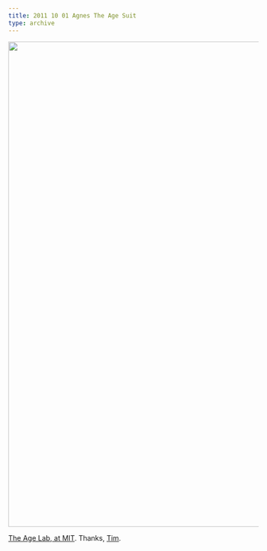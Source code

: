 ```yaml
---
title: 2011 10 01 Agnes The Age Suit
type: archive
---
```


<p><a href="http://ablersite.files.wordpress.com/2011/10/agesuitbig__1237815097_6676.jpg"><img class="alignnone size-full wp-image-3630" title="agesuitbig__1237815097_6676" src="{{ site.baseurl }}/uploads/agesuitbig__1237815097_6676.jpg" alt="" width="640" height="975" /></a></p>
<p><a href="http://agelab.mit.edu/">The Age Lab, at MIT</a>. Thanks, <a href="http://quietbabylon.com/">Tim</a>.</p>

